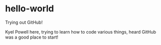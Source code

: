 # hello-world
Trying out GitHub!

Kyel Powell here, trying to learn how to code various things, heard GitHub was a good place to start!
